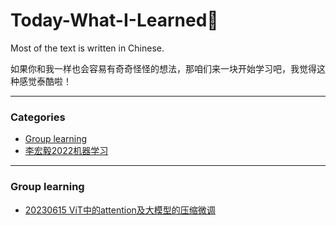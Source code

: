# Today-What-I-Learned:bookmark_tabs:
Most of the text is written in Chinese.

如果你和我一样也会容易有奇奇怪怪的想法，那咱们来一块开始学习吧，我觉得这种感觉泰酷啦！

------

### Categories

- [Group learning]()
- [李宏毅2022机器学习]()



------

### Group learning

- [20230615 ViT中的attention及大模型的压缩微调](https://github.com/Even-ok/Today-What-I-Learned/blob/main/group%20learning/0614%E7%BB%84%E4%BC%9A%E9%97%AE%E9%A2%98%E8%A7%A3%E5%86%B3.md)
